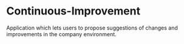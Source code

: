 # Continuous-Improvement
Application which lets users to propose suggestions of changes and improvements in the company environment.
